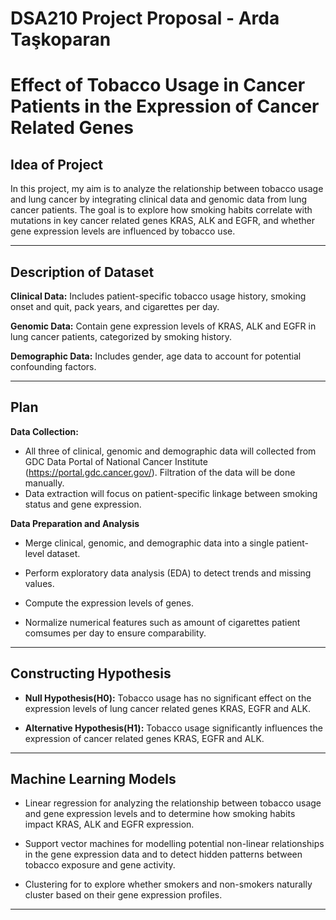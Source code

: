 # DSA210 Project Proposal - Arda Taşkoparan

# Effect of Tobacco Usage in Cancer Patients in the Expression of Cancer Related Genes

## Idea of Project
In this project, my aim is to analyze the relationship between tobacco usage and lung cancer by integrating clinical data and genomic data from lung cancer patients. The goal is to explore how smoking habits correlate with mutations in key cancer related genes KRAS, ALK and EGFR, and whether gene expression levels are influenced by tobacco use. 

---

## Description of Dataset

**Clinical Data:** Includes patient-specific tobacco usage history, smoking onset and quit, pack years, and cigarettes per day.

**Genomic Data:** Contain gene expression levels of KRAS, ALK and EGFR in lung cancer patients, categorized by smoking history.

**Demographic Data:** Includes gender, age data to account for potential confounding factors.


---

## Plan

**Data Collection:**
  - All three of clinical, genomic and demographic data will collected from GDC Data Portal of National Cancer Institute (https://portal.gdc.cancer.gov/). Filtration of the data will be done manually.
  - Data extraction will focus on patient-specific linkage between smoking status and gene expression.

**Data Preparation and Analysis**
  - Merge clinical, genomic, and demographic data into a single patient-level dataset.

  - Perform exploratory data analysis (EDA) to detect trends and missing values.

  - Compute the expression levels of genes.

  - Normalize numerical features such as amount of cigarettes patient comsumes per day to ensure comparability.

---

## Constructing Hypothesis

  - **Null Hypothesis(H0):** Tobacco usage has no significant effect on the expression levels of lung cancer related genes KRAS, EGFR and ALK.

  - **Alternative Hypothesis(H1):** Tobacco usage significantly influences the expression of cancer related genes KRAS, EGFR and ALK.


---

## Machine Learning Models

  - Linear regression for analyzing the relationship between tobacco usage and gene expression levels and to determine how smoking habits impact KRAS, ALK and EGFR expression.
  
  - Support vector machines for modelling potential non-linear relationships in the gene expression data and to detect hidden patterns between tobacco exposure and gene activity.
  
  - Clustering for to explore whether smokers and non-smokers naturally cluster based on their gene expression profiles.


---

    













